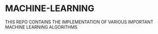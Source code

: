# MACHINE-LEARNING
THIS REPO CONTAINS THE IMPLEMENTATION OF VARIOUS IMPORTANT MACHINE LEARNING ALGORITHMS
